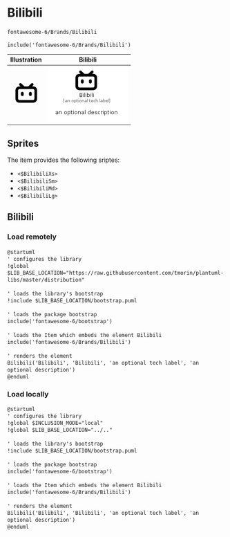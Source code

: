 # Bilibili


```text
fontawesome-6/Brands/Bilibili
```

```text
include('fontawesome-6/Brands/Bilibili')
```



| Illustration | Bilibili |
| :---: | :---: |
| ![illustration for Illustration](../../fontawesome-6/Brands/Bilibili.png) | ![illustration for Bilibili](../../fontawesome-6/Brands/Bilibili.Local.png) |



## Sprites
The item provides the following sriptes:

- `<$BilibiliXs>`
- `<$BilibiliSm>`
- `<$BilibiliMd>`
- `<$BilibiliLg>`





## Bilibili

### Load remotely
```plantuml
@startuml
' configures the library
!global $LIB_BASE_LOCATION="https://raw.githubusercontent.com/tmorin/plantuml-libs/master/distribution"

' loads the library's bootstrap
!include $LIB_BASE_LOCATION/bootstrap.puml

' loads the package bootstrap
include('fontawesome-6/bootstrap')

' loads the Item which embeds the element Bilibili
include('fontawesome-6/Brands/Bilibili')

' renders the element
Bilibili('Bilibili', 'Bilibili', 'an optional tech label', 'an optional description')
@enduml
```

### Load locally
```plantuml
@startuml
' configures the library
!global $INCLUSION_MODE="local"
!global $LIB_BASE_LOCATION="../.."

' loads the library's bootstrap
!include $LIB_BASE_LOCATION/bootstrap.puml

' loads the package bootstrap
include('fontawesome-6/bootstrap')

' loads the Item which embeds the element Bilibili
include('fontawesome-6/Brands/Bilibili')

' renders the element
Bilibili('Bilibili', 'Bilibili', 'an optional tech label', 'an optional description')
@enduml
```

